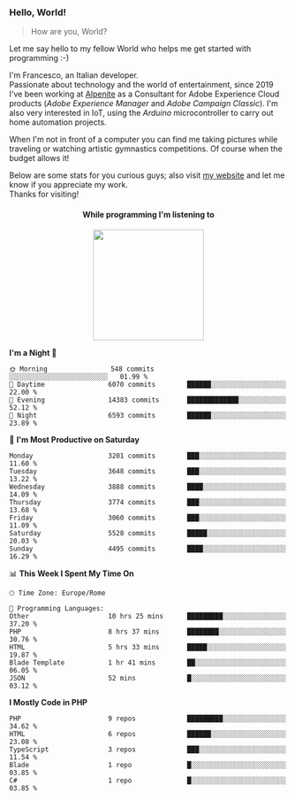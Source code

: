 ### Hello, World!

> How are you, World?

Let me say hello to my fellow World who helps me get started with programming :-)

I'm Francesco, an Italian developer.  
Passionate about technology and the world of entertainment, since 2019 I've been working at [Alpenite](https://www.alpenite.com) as a Consultant for Adobe Experience Cloud products (*Adobe Experience Manager* and *Adobe Campaign Classic*). I'm also very interested in IoT, using the *Arduino* microcontroller to carry out home automation projects.

When I'm not in front of a computer you can find me taking pictures while traveling or watching artistic gymnastics competitions. Of course when the budget allows it!

Below are some stats for you curious guys; also visit [my website](https://www.francescorega.eu) and let me know if you appreciate my work.  
Thanks for visiting!

<div align="center">
  <h4>While programming I'm listening to</h4>
  <a href="https://apps.francescorega.eu/now-playing/11147232609" target="_blank"><img src="https://apps.francescorega.eu/now-playing/11147232609" width="200"></a>
</div>

<!--START_SECTION:waka-->
**I'm a Night 🦉** 

```text
🌞 Morning                548 commits         ░░░░░░░░░░░░░░░░░░░░░░░░░   01.99 % 
🌆 Daytime                6070 commits        ██████░░░░░░░░░░░░░░░░░░░   22.00 % 
🌃 Evening                14383 commits       █████████████░░░░░░░░░░░░   52.12 % 
🌙 Night                  6593 commits        ██████░░░░░░░░░░░░░░░░░░░   23.89 % 
```
📅 **I'm Most Productive on Saturday** 

```text
Monday                   3201 commits        ███░░░░░░░░░░░░░░░░░░░░░░   11.60 % 
Tuesday                  3648 commits        ███░░░░░░░░░░░░░░░░░░░░░░   13.22 % 
Wednesday                3888 commits        ████░░░░░░░░░░░░░░░░░░░░░   14.09 % 
Thursday                 3774 commits        ███░░░░░░░░░░░░░░░░░░░░░░   13.68 % 
Friday                   3060 commits        ███░░░░░░░░░░░░░░░░░░░░░░   11.09 % 
Saturday                 5528 commits        █████░░░░░░░░░░░░░░░░░░░░   20.03 % 
Sunday                   4495 commits        ████░░░░░░░░░░░░░░░░░░░░░   16.29 % 
```


📊 **This Week I Spent My Time On** 

```text
🕑︎ Time Zone: Europe/Rome

💬 Programming Languages: 
Other                    10 hrs 25 mins      █████████░░░░░░░░░░░░░░░░   37.20 % 
PHP                      8 hrs 37 mins       ████████░░░░░░░░░░░░░░░░░   30.76 % 
HTML                     5 hrs 33 mins       █████░░░░░░░░░░░░░░░░░░░░   19.87 % 
Blade Template           1 hr 41 mins        ██░░░░░░░░░░░░░░░░░░░░░░░   06.05 % 
JSON                     52 mins             █░░░░░░░░░░░░░░░░░░░░░░░░   03.12 % 
```

**I Mostly Code in PHP** 

```text
PHP                      9 repos             █████████░░░░░░░░░░░░░░░░   34.62 % 
HTML                     6 repos             ██████░░░░░░░░░░░░░░░░░░░   23.08 % 
TypeScript               3 repos             ███░░░░░░░░░░░░░░░░░░░░░░   11.54 % 
Blade                    1 repo              █░░░░░░░░░░░░░░░░░░░░░░░░   03.85 % 
C#                       1 repo              █░░░░░░░░░░░░░░░░░░░░░░░░   03.85 % 
```




<!--END_SECTION:waka-->
